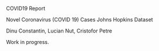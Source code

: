 COVID19 Report

Novel Coronavirus (COVID 19) Cases Johns Hopkins Dataset

Dinu Constantin, Lucian Nut, Cristofor Petre

Work in progress.


